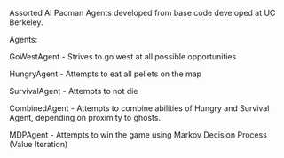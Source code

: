 Assorted AI Pacman Agents developed from base code developed at UC Berkeley.

Agents:

GoWestAgent - Strives to go west at all possible opportunities

HungryAgent - Attempts to eat all pellets on the map

SurvivalAgent - Attempts to not die

CombinedAgent - Attempts to combine abilities of Hungry and Survival Agent, depending on proximity to ghosts. 

MDPAgent - Attempts to win the game using Markov Decision Process (Value Iteration)
